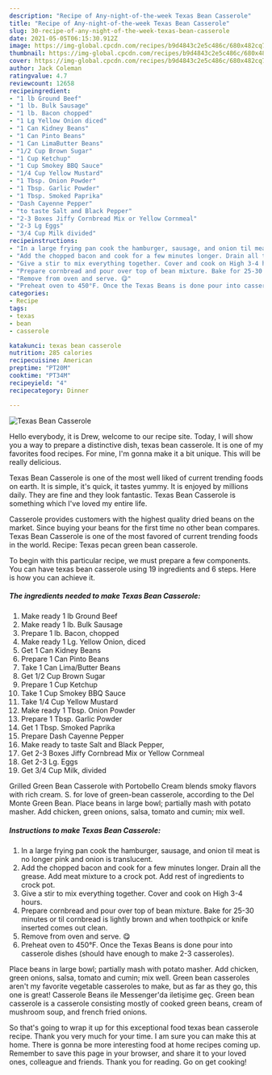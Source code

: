 ```yaml
---
description: "Recipe of Any-night-of-the-week Texas Bean Casserole"
title: "Recipe of Any-night-of-the-week Texas Bean Casserole"
slug: 30-recipe-of-any-night-of-the-week-texas-bean-casserole
date: 2021-05-05T06:15:30.912Z
image: https://img-global.cpcdn.com/recipes/b9d4843c2e5c486c/680x482cq70/texas-bean-casserole-recipe-main-photo.jpg
thumbnail: https://img-global.cpcdn.com/recipes/b9d4843c2e5c486c/680x482cq70/texas-bean-casserole-recipe-main-photo.jpg
cover: https://img-global.cpcdn.com/recipes/b9d4843c2e5c486c/680x482cq70/texas-bean-casserole-recipe-main-photo.jpg
author: Jack Coleman
ratingvalue: 4.7
reviewcount: 12658
recipeingredient:
- "1 lb Ground Beef"
- "1 lb. Bulk Sausage"
- "1 lb. Bacon chopped"
- "1 Lg Yellow Onion diced"
- "1 Can Kidney Beans"
- "1 Can Pinto Beans"
- "1 Can LimaButter Beans"
- "1/2 Cup Brown Sugar"
- "1 Cup Ketchup"
- "1 Cup Smokey BBQ Sauce"
- "1/4 Cup Yellow Mustard"
- "1 Tbsp. Onion Powder"
- "1 Tbsp. Garlic Powder"
- "1 Tbsp. Smoked Paprika"
- "Dash Cayenne Pepper"
- "to taste Salt and Black Pepper"
- "2-3 Boxes Jiffy Cornbread Mix or Yellow Cornmeal"
- "2-3 Lg Eggs"
- "3/4 Cup Milk divided"
recipeinstructions:
- "In a large frying pan cook the hamburger, sausage, and onion til meat is no longer pink and onion is translucent."
- "Add the chopped bacon and cook for a few minutes longer. Drain all the grease. Add meat mixture to a crock pot. Add rest of ingredients to crock pot."
- "Give a stir to mix everything together. Cover and cook on High 3-4 hours."
- "Prepare cornbread and pour over top of bean mixture. Bake for 25-30 minutes or til cornbread is lightly brown and when toothpick or knife inserted comes out clean."
- "Remove from oven and serve. 😋"
- "Preheat oven to 450°F. Once the Texas Beans is done pour into casserole dishes (should have enough to make 2-3 casseroles)."
categories:
- Recipe
tags:
- texas
- bean
- casserole

katakunci: texas bean casserole 
nutrition: 285 calories
recipecuisine: American
preptime: "PT20M"
cooktime: "PT34M"
recipeyield: "4"
recipecategory: Dinner

---
```



![Texas Bean Casserole](https://img-global.cpcdn.com/recipes/b9d4843c2e5c486c/680x482cq70/texas-bean-casserole-recipe-main-photo.jpg)

Hello everybody, it is Drew, welcome to our recipe site. Today, I will show you a way to prepare a distinctive dish, texas bean casserole. It is one of my favorites food recipes. For mine, I'm gonna make it a bit unique. This will be really delicious.

Texas Bean Casserole is one of the most well liked of current trending foods on earth. It is simple, it's quick, it tastes yummy. It is enjoyed by millions daily. They are fine and they look fantastic. Texas Bean Casserole is something which I've loved my entire life.

Casserole provides customers with the highest quality dried beans on the market. Since buying your beans for the first time no other bean compares. Texas Bean Casserole is one of the most favored of current trending foods in the world. Recipe: Texas pecan green bean casserole.


To begin with this particular recipe, we must prepare a few components. You can have texas bean casserole using 19 ingredients and 6 steps. Here is how you can achieve it.

<!--inarticleads1-->

##### The ingredients needed to make Texas Bean Casserole:

1. Make ready 1 lb Ground Beef
1. Make ready 1 lb. Bulk Sausage
1. Prepare 1 lb. Bacon, chopped
1. Make ready 1 Lg. Yellow Onion, diced
1. Get 1 Can Kidney Beans
1. Prepare 1 Can Pinto Beans
1. Take 1 Can Lima/Butter Beans
1. Get 1/2 Cup Brown Sugar
1. Prepare 1 Cup Ketchup
1. Take 1 Cup Smokey BBQ Sauce
1. Take 1/4 Cup Yellow Mustard
1. Make ready 1 Tbsp. Onion Powder
1. Prepare 1 Tbsp. Garlic Powder
1. Get 1 Tbsp. Smoked Paprika
1. Prepare Dash Cayenne Pepper
1. Make ready to taste Salt and Black Pepper,
1. Get 2-3 Boxes Jiffy Cornbread Mix or Yellow Cornmeal
1. Get 2-3 Lg. Eggs
1. Get 3/4 Cup Milk, divided


Grilled Green Bean Casserole with Portobello Cream blends smoky flavors with rich cream. S. for love of green-bean casserole, according to the Del Monte Green Bean. Place beans in large bowl; partially mash with potato masher. Add chicken, green onions, salsa, tomato and cumin; mix well. 

<!--inarticleads2-->

##### Instructions to make Texas Bean Casserole:

1. In a large frying pan cook the hamburger, sausage, and onion til meat is no longer pink and onion is translucent.
1. Add the chopped bacon and cook for a few minutes longer. Drain all the grease. Add meat mixture to a crock pot. Add rest of ingredients to crock pot.
1. Give a stir to mix everything together. Cover and cook on High 3-4 hours.
1. Prepare cornbread and pour over top of bean mixture. Bake for 25-30 minutes or til cornbread is lightly brown and when toothpick or knife inserted comes out clean.
1. Remove from oven and serve. 😋
1. Preheat oven to 450°F. Once the Texas Beans is done pour into casserole dishes (should have enough to make 2-3 casseroles).


Place beans in large bowl; partially mash with potato masher. Add chicken, green onions, salsa, tomato and cumin; mix well. Green bean casseroles aren&#39;t my favorite vegetable casseroles to make, but as far as they go, this one is great! Casserole Beans ile Messenger&#39;da iletişime geç. Green bean casserole is a casserole consisting mostly of cooked green beans, cream of mushroom soup, and french fried onions. 

So that's going to wrap it up for this exceptional food texas bean casserole recipe. Thank you very much for your time. I am sure you can make this at home. There is gonna be more interesting food at home recipes coming up. Remember to save this page in your browser, and share it to your loved ones, colleague and friends. Thank you for reading. Go on get cooking!
